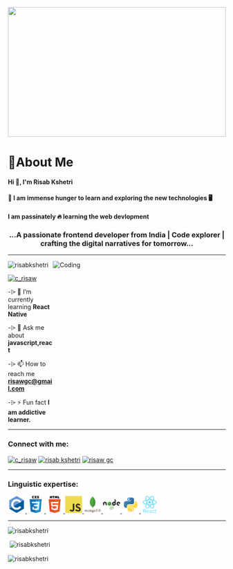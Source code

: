 <body style ="backgroud_color:pinl;">
  <img src="https://lh3.googleusercontent.com/pw/ABLVV85QFPu_PsAgkkpTzjXaZyVZ0XgO71Fx_hJg4uTyhsjfIIJD6f3TTQUnWiK4LAW9js3FcZlRFN8fu_jh6CD0nqRbaGgx_zmeHzJp2rQAppFpQDwBeTdq5ulur7z-0aEWQD5udO80iGiqOxAsqJ7HCI6hyLM5itTMjj8dmU0vJxkLoR9YMQpnHUu82UJQaGS23eKpqF82ivcsbFnRugQXXZ943x1OLSTStibcgCAk1Om8_kjF4Z34etImsyh9oui_SOtFAMcm9S3vynOvWU0HI1aBgHTA-9cS1B0KuKGnWUuBRa5hfKEEExSkxEcrTNMy80f9M8t-txBGYDjUFP6aD10DJGkSlQpCU0TxbUXsCtxAFR_cI9X3RajIMqizTtDAOKA53qWtolmj_U6IN8OCUJJ1LMzkI3PiK_QeQDxVQ1IaikbcC9KlAe1g1wDGMF1dYCgYz1jXTN1k_n87WYF9txOret_vHSNWDKNqYUAaTzS10nvPTIkzxneicbaDJ68omh-YCY2wAIbuuhrwcWItwrOieNXNW4TzkCyz4VFBGEiR-Pd3R1q3rb-zeu0HkxBnUiyB7j7fzDEVEuxhiWHhWdYeGJfuRXPAPfmNTwU_4imayGR72vEqybu3csohFhxlYU1v_aTso07L_exihYskDE4FD3Jo3x-fD7BHrrcgU4zr9ccVqbCL7TdAq7Aw-XoQGJcQ8WRXmEyNXiSyloKMA2NF9YwreU598BFF8svp9zrobSU2UfU-DUr6TIVVonAOZHArTad3D1Wa65wOuPVsWWcX4TpT4T5vr69e3j36nxmb7z2mR46lI_dHL_-3_uWM8RekHZwhK9K-rnxaR5ihTyzXRLpvFiMPiIOKOxEpLsLa6LvekiyJylz_exR2gswhxJo-9WOnFmnRxGbMzGdg935hMYvW-N4t6mdPu7Da2VywKo8_gb_5J0hRJk4=w739-h246-s-no-gm?authuser=0" width=100% height=300px >
  <selection><h1>💫About Me</h1>
    <h4>Hi 👋, I'm Risab Kshetri</h4>
    <h4>🚀 I am immense hunger to learn and exploring the new technologies 🖥️</h4>
    <h4>I am passinately 🔥 learning the web devlopment</h4>
  </selection>
 
</body>
<h3 align="center">...A passionate frontend developer from India | Code explorer | crafting the digital narratives for tomorrow...</h3>
<hr>
<img align="right" src="https://png.pngtree.com/png-clipart/20230512/original/pngtree-hacker-with-a-laptop-hacking-using-mask-png-image_9158513.png" alt="Coding" width="400" height="350" margin_left="200px" align="center">

<p align="left"> <img src="https://komarev.com/ghpvc/?username=risabkshetri&label=Profile%20views&color=0e75b6&style=flat" alt="risabkshetri" /> </p>

<p align="left"> <a href="https://twitter.com/c_risaw" target="blank"><img src="https://img.shields.io/twitter/follow/c_risaw?logo=twitter&style=for-the-badge" alt="c_risaw"/></a></p>

-⩥ 🌱 I’m currently learning **React Native**

-⩥ 💬 Ask me about **javascript,react**

-⩥ 📫 How to reach me **risawgc@gmail.com**

-⩥ ⚡ Fun fact **I am addictive learner.**
<hr>
<h3 align="left">Connect with me:</h3>
<p align="left">
<a href="https://twitter.com/c_risaw" target="blank"><img align="center" src="https://raw.githubusercontent.com/rahuldkjain/github-profile-readme-generator/master/src/images/icons/Social/twitter.svg" alt="c_risaw" height="30" width="40" /></a>
<a href="https://linkedin.com/in/risab kshetri" target="blank"><img align="center" src="https://raw.githubusercontent.com/rahuldkjain/github-profile-readme-generator/master/src/images/icons/Social/linked-in-alt.svg" alt="risab kshetri" height="30" width="40" /></a>
<a href="https://fb.com/risaw gc" target="blank"><img align="center" src="https://raw.githubusercontent.com/rahuldkjain/github-profile-readme-generator/master/src/images/icons/Social/facebook.svg" alt="risaw gc" height="30" width="40" /></a>
</p>

<hr>
<h3 align="left">Linguistic expertise:</h3>
<p align="left"> <a href="https://www.cprogramming.com/" target="_blank" rel="noreferrer"> <img src="https://raw.githubusercontent.com/devicons/devicon/master/icons/c/c-original.svg" alt="c" width="40" height="40"/> </a> <a href="https://www.w3schools.com/css/" target="_blank" rel="noreferrer"> <img src="https://raw.githubusercontent.com/devicons/devicon/master/icons/css3/css3-original-wordmark.svg" alt="css3" width="40" height="40"/> </a> <a href="https://www.w3.org/html/" target="_blank" rel="noreferrer"> <img src="https://raw.githubusercontent.com/devicons/devicon/master/icons/html5/html5-original-wordmark.svg" alt="html5" width="40" height="40"/> </a> <a href="https://developer.mozilla.org/en-US/docs/Web/JavaScript" target="_blank" rel="noreferrer"> <img src="https://raw.githubusercontent.com/devicons/devicon/master/icons/javascript/javascript-original.svg" alt="javascript" width="40" height="40"/> </a> <a href="https://www.mongodb.com/" target="_blank" rel="noreferrer"> <img src="https://raw.githubusercontent.com/devicons/devicon/master/icons/mongodb/mongodb-original-wordmark.svg" alt="mongodb" width="40" height="40"/> </a> <a href="https://nodejs.org" target="_blank" rel="noreferrer"> <img src="https://raw.githubusercontent.com/devicons/devicon/master/icons/nodejs/nodejs-original-wordmark.svg" alt="nodejs" width="40" height="40"/> </a> <a href="https://www.python.org" target="_blank" rel="noreferrer"> <img src="https://raw.githubusercontent.com/devicons/devicon/master/icons/python/python-original.svg" alt="python" width="40" height="40"/> </a> <a href="https://reactjs.org/" target="_blank" rel="noreferrer"> <img src="https://raw.githubusercontent.com/devicons/devicon/master/icons/react/react-original-wordmark.svg" alt="react" width="40" height="40"/> </a> </p>
<hr>
<p><img align="left" src="https://github-readme-stats.vercel.app/api/top-langs?username=risabkshetri&show_icons=true&locale=en&layout=compact" alt="risabkshetri" /></p>
<br>
<p>&nbsp;<img align="center" src="https://github-readme-stats.vercel.app/api?username=risabkshetri&show_icons=true&locale=en" alt="risabkshetri" /></p>

<p><img align="center" src="https://github-readme-streak-stats.herokuapp.com/?user=risabkshetri&" alt="risabkshetri" /></p>

